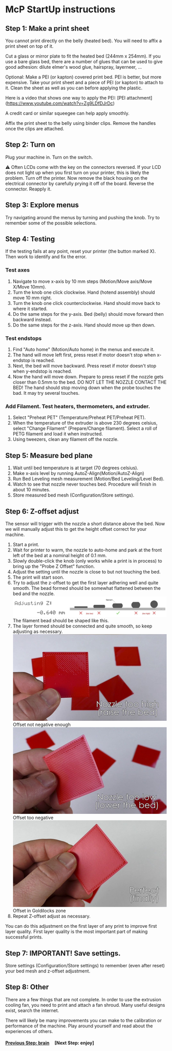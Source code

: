 # McP StartUp instructions


## Step 1: Make a print sheet

You cannot print directly on the belly (heated bed).  You will need to affix a print sheet on top of it.

Cut a glass or mirror plate to fit the heated bed (244mm x 254mm).  If you use a bare glass bed, there are a number of glues that can be used to give good adhesion: dilute elmer's wood glue, hairspray, layerneer,   ...
 
Optional: Make a PEI (or kapton) covered print bed.  PEI is better, but more expensive.
Take your print sheet and a piece of PEI (or kapton) to attach to it.  Clean the sheet as well as you can before applying the plastic.

Here is a video that shows one way to apply the PEI: [PEI attachment] (https://www.youtube.com/watch?v=Zg9LDfDJrDc)

A credit card or similar squeegee can help apply smoothly.

Affix the print sheet to the belly using binder clips.  Remove the handles once the clips are attached.

## Step 2: Turn on

Plug your machine in.  Turn on the switch.

:warning: Often LCDs come with the key on the connectors reversed.  If your LCD does not light up when you first turn on your printer, this is likely the problem.  Turn off the printer.  Now remove the black housing on the electrical connector by carefully prying it off of the board.  Reverse the connector. Reapply it.


## Step 3: Explore menus

Try navigating around the menus by turning and pushing the knob.  Try to remember some of the possible selections.

## Step 4: Testing 

If the testing fails at any point, reset your printer (the button marked X).  Then work to identify and fix the error.

### Test axes

1. Navigate to move x-axis by 10 mm steps (Motion/Move axis/Move X/Move 10mm).
1. Turn the knob one click clockwise.  Hand (hotend assembly) should move 10 mm right.
1. Turn the knob one click counterclockwise.  Hand should move back to where it started.
1. Do the same steps for the y-axis.  Bed (belly) should move forward then backward instead.
1. Do the same steps for the z-axis.  Hand should move up then down.

### Test endstops

1. Find "Auto home" (Motion/Auto home) in the menus and execute it.  
1. The hand will move left first, press reset if motor doesn't stop when x-endstop is reached.
1. Next, the bed will move backward. Press reset if motor doesn't stop when y-endstop is reached.
1. Now the hand will move down. Prepare to press reset if the nozzle gets closer than 0.5mm to the bed.  DO NOT LET THE NOZZLE CONTACT THE BED!  The hand should stop moving down when the probe touches the bad.  It may try several touches.

### Add Filament. Test heaters, thermometers, and extruder. 

1. Select "Preheat PET" (Temperature/Preheat PET/Preheat PET).
1. When the temperature of the extruder is above 230 degrees celsius, select "Change Filament" (Prepare/Change filament).  Select a roll of PETG filament and load it when instructed.
1. Using tweezers, clean any filament off the nozzle.

## Step 5: Measure bed plane

1. Wait until bed temperature is at target (70 degrees celsius).
1. Make x-axis level by running AutoZ-Align(Motion/AutoZ-Align)
1. Run Bed Leveling mesh measurement (Motion/Bed Leveling/Level Bed).
1. Watch to see that nozzle never touches bed.  Procedure will finish in about 10 minutes.
1. Store measured bed mesh (Configuration/Store settings).

## Step 6: Z-offset adjust

The sensor will trigger with the nozzle a short distance above the bed.  Now we will manually adjust this to get the height offset correct for your machine.

1. Start a print.
1. Wait for printer to warm, the nozzle to auto-home and park at the front left of the bed at a nominal height of 0.1 mm.
1. Slowly double-click the knob (only works while a print is in process) to bring up the "Probe Z Offset" function.
1. Adjust the setting until the nozzle is close to but not touching the bed.
1. The print will start soon.
1. Try to adjust the z-offset to get the first layer adhering well and quite smooth.  The bead formed should be somewhat flattened between the bed and the nozzle. 
![](img/first_layer_crosssection.png)\
The filament bead should be shaped like this.
1. The layer formed should be connected and quite smooth, so keep adjusting as necessary.
![](img/NozzleTooHigh.jpg)\
Offset not negative enough
![](img/NozzleTooLow.jpg)\
Offset too negative
![](img/NozzleHeightPerfect.jpg)\
Offset in Goldilocks zone
1. Repeat Z-offset adjust as necessary.

You can do this adjustment on the first layer of any print to improve first layer quality.  First layer quality is the most important part of making successful prints.

## Step 7: IMPORTANT! Save settings.

Store settings (Configuration/Store settings) to remember (even after reset) your bed mesh and z-offset adjustment.




## Step 8: Other

There are a few things that are not complete.  In order to use the extrusion cooling fan, you need to print and attach a fan shroud. Many useful designs exist, search the internet.

There will likely be many improvements you can make to the calibration or performance of the machine.  Play around yourself and read about the experiences of others.

  
#### [Previous Step: brain](brain.md) &nbsp;&nbsp;&nbsp; [Next Step: enjoy]
